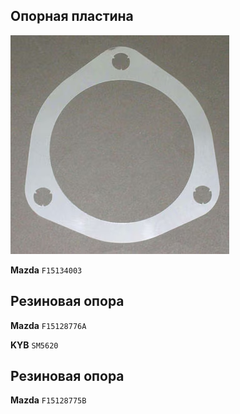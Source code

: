 ## Опорная пластина

![F15134003](img/F15134003.png)

__Mazda__ `F15134003`

## Резиновая опора

__Mazda__ `F15128776A`

__KYB__ `SM5620`

## Резиновая опора

__Mazda__ `F15128775B`
